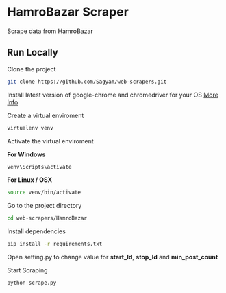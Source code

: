 # HamroBazar Scraper

Scrape data from HamroBazar

## Run Locally

Clone the project

```bash
git clone https://github.com/Sagyam/web-scrapers.git
```

Install latest version of google-chrome and chromedriver for your OS [More Info](https://selenium-python.readthedocs.io/installation.html#drivers)

Create a virtual enviroment

```bash
virtualenv venv
```

Activate the virtual enviroment

**For Windows**

```bash
venv\Scripts\activate
```

**For Linux / OSX**

```bash
source venv/bin/activate
```

Go to the project directory

```bash
cd web-scrapers/HamroBazar
```

Install dependencies

```bash
pip install -r requirements.txt
```

Open setting.py to change value for **start_Id**, **stop_Id** and **min_post_count**

Start Scraping

```bash
python scrape.py
```
